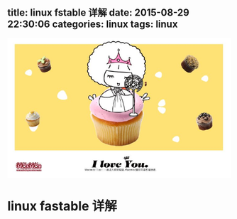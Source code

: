 title: linux fstable 详解
date: 2015-08-29 22:30:06
categories: linux
tags: linux
---
![](/images/s02.jpg)

# linux fastable 详解 

